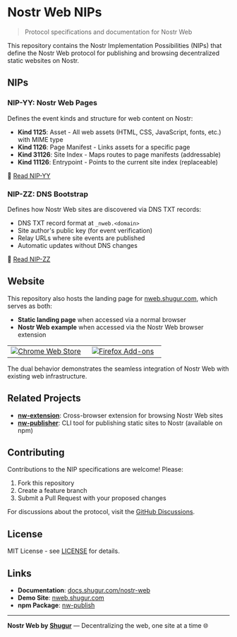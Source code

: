 # Nostr Web NIPs

> Protocol specifications and documentation for Nostr Web

This repository contains the Nostr Implementation Possibilities (NIPs) that define the Nostr Web protocol for publishing and browsing decentralized static websites on Nostr.

## NIPs

### NIP-YY: Nostr Web Pages

Defines the event kinds and structure for web content on Nostr:

- **Kind 1125**: Asset - All web assets (HTML, CSS, JavaScript, fonts, etc.) with MIME type
- **Kind 1126**: Page Manifest - Links assets for a specific page
- **Kind 31126**: Site Index - Maps routes to page manifests (addressable)
- **Kind 11126**: Entrypoint - Points to the current site index (replaceable)

📄 [Read NIP-YY](./NIP-YY.md)

### NIP-ZZ: DNS Bootstrap

Defines how Nostr Web sites are discovered via DNS TXT records:

- DNS TXT record format at `_nweb.<domain>`
- Site author's public key (for event verification)
- Relay URLs where site events are published
- Automatic updates without DNS changes

📄 [Read NIP-ZZ](./NIP-ZZ.md)

## Website

This repository also hosts the landing page for [nweb.shugur.com](https://nweb.shugur.com), which serves as both:

- **Static landing page** when accessed via a normal browser
- **Nostr Web example** when accessed via the Nostr Web browser extension

<table>
  <tr>
    <td align="center" width="50%">
      <a href="https://chromewebstore.google.com/detail/nostr-web-browser/hhdngjdmlabdachflbdfapkogadodkif">
        <img src="https://img.shields.io/badge/Chrome-4285F4?style=for-the-badge&logo=google-chrome&logoColor=white" alt="Chrome Web Store" />
      </a>
    </td>
    <td align="center" width="50%">
      <a href="https://addons.mozilla.org/en-US/firefox/addon/nostr-web-browser/">
        <img src="https://img.shields.io/badge/Firefox-FF7139?style=for-the-badge&logo=firefox&logoColor=white" alt="Firefox Add-ons" />
      </a>
    </td>
  </tr>
</table>

The dual behavior demonstrates the seamless integration of Nostr Web with existing web infrastructure.

## Related Projects

- **[nw-extension](https://github.com/Shugur-Network/nw-extension)**: Cross-browser extension for browsing Nostr Web sites
- **[nw-publisher](https://github.com/Shugur-Network/nw-publisher)**: CLI tool for publishing static sites to Nostr (available on npm)

## Contributing

Contributions to the NIP specifications are welcome! Please:

1. Fork this repository
2. Create a feature branch
3. Submit a Pull Request with your proposed changes

For discussions about the protocol, visit the [GitHub Discussions](https://github.com/Shugur-Network/nw-nips/discussions).

## License

MIT License - see [LICENSE](./LICENSE) for details.

## Links

- **Documentation**: [docs.shugur.com/nostr-web](https://docs.shugur.com/nostr-web)
- **Demo Site**: [nweb.shugur.com](https://nweb.shugur.com)
- **npm Package**: [nw-publish](https://www.npmjs.com/package/nw-publish)

---

**Nostr Web by [Shugur](https://shugur.com)** — Decentralizing the web, one site at a time 🌐

